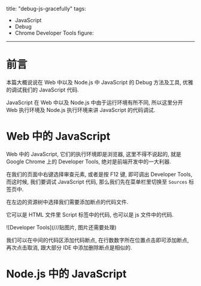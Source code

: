 title: "debug-js-gracefully"
tags:
- JavaScript
- Debug
- Chrome Developer Tools
figure:
---


# 前言

本篇大概说说在 Web 中以及 Node.js 中 JavaScript 的 Debug 方法及工具, 优雅的调试我们的 JavaScript 代码.

JavaScript 在 Web 中以及 Node.js 中由于运行环境有所不同, 所以这里分开 Web 执行环境及 Node.js 执行环境来讲 JavaScript 的代码调试.

# Web 中的 JavaScript

Web 中的 JavaScript, 它们的执行环境即是浏览器, 这里不得不说起的, 就是 Google Chrome 上的 Developer Tools, 绝对是前端开发中的一大利器.

在我们的页面中右键选择审查元素, 或者是按 F12 键, 即可调出 Developer Tools, 而这时候, 我们要调试 JavaScript 代码, 那么我们先在菜单栏里切换至 `Sources` 标签页中.

在左边的资源树中选择我们需要添加断点的代码文件.

它可以是 HTML 文件里 Script 标签中的代码, 也可以是 js 文件中的代码.

![Developer Tools](///贴图片, 图片还需要处理)

我们可以在中间的代码区添加代码断点, 在行数数字所在位置点击即可添加断点, 再次点击取消, 跟大部分 IDE 中添加删除断点是相似的.



# Node.js 中的 JavaScript